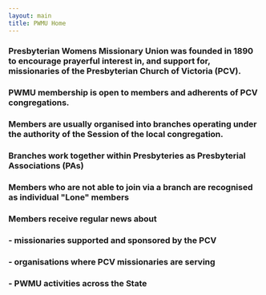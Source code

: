 ```yaml
---
layout: main
title: PWMU Home
---
```


### Presbyterian Womens Missionary Union was founded in 1890 to encourage prayerful interest in, and support for, missionaries of the Presbyterian Church of Victoria (PCV).
  
  
### PWMU membership is open to members and adherents of PCV congregations. 
  
    
    
### Members are usually organised into branches operating under the authority of the Session of the local congregation.



### Branches work together within Presbyteries as Presbyterial Associations (PAs)



### Members who are not able to join via a branch are recognised as individual "Lone" members   



### Members receive regular news about

###         - missionaries supported and sponsored by the PCV

###         - organisations where PCV missionaries are serving

###         - PWMU activities across the State
